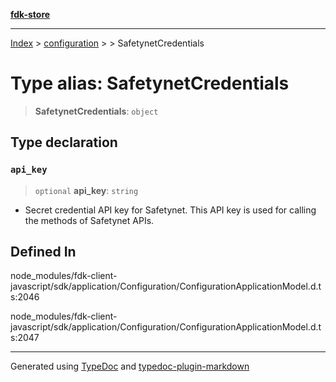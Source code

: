 [**fdk-store**](../../../README.md)
***

[Index](../../../API.md) > [configuration](../../README.md) > [<internal>](../README.md) > SafetynetCredentials

# Type alias: SafetynetCredentials

> **SafetynetCredentials**: `object`

## Type declaration

### `api_key`

> `optional` **api\_key**: `string`

- Secret credential API key for Safetynet. This
API key is used for calling the methods of Safetynet APIs.

## Defined In

node\_modules/fdk-client-javascript/sdk/application/Configuration/ConfigurationApplicationModel.d.ts:2046

node\_modules/fdk-client-javascript/sdk/application/Configuration/ConfigurationApplicationModel.d.ts:2047

***
Generated using [TypeDoc](https://typedoc.org/) and [typedoc-plugin-markdown](https://www.npmjs.com/package/typedoc-plugin-markdown)
